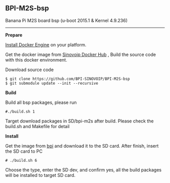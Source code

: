 ## **BPI-M2S-bsp**
Banana Pi M2S board bsp (u-boot 2015.1 & Kernel 4.9.236)

----------
**Prepare**

[Install Docker Engine](https://docs.docker.com/engine/install/) on your platform.

Get the docker image from [Sinovoip Docker Hub](https://hub.docker.com/r/sinovoip/bpi-build-linux-4.4/) , Build the source code with this docker environment.

Download source code

    $ git clone https://github.com/BPI-SINOVOIP/BPI-M2S-bsp
    $ git submodule update --init --recursive

 **Build**

Build all bsp packages, please run

`#./build.sh 1`

Target download packages in SD/bpi-m2s after build. Please check the build.sh and Makefile for detail

**Install**

Get the image from [bpi](http://wiki.banana-pi.org/Banana_Pi_BPI-M2S#Image_Release) and download it to the SD card. After finish, insert the SD card to PC

    # ./build.sh 6

Choose the type, enter the SD dev, and confirm yes, all the build packages will be installed to target SD card.
